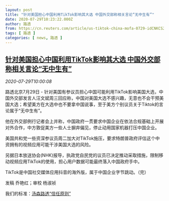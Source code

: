 ```yaml
---
layout: post
title: "针对美国担心中国利用TikTok影响其大选 中国外交部称相关言论“无中生有”"
date: 2020-07-29T10:23:22.000Z
author: 路透
from: https://cn.reuters.com/article/us-tiktok-china-mofa-0729-idCNKCS24U1EG
tags: [ 路透 ]
categories: [ news, 路透 ]
---
```

<!--1596018202000-->
[针对美国担心中国利用TikTok影响其大选 中国外交部称相关言论“无中生有”](https://cn.reuters.com/article/us-tiktok-china-mofa-0729-idCNKCS24U1EG)
------

<div>
<div><i>2020-07-29T10:00:08</i></div><div class="StandardArticleBody_body"><p>路透北京7月29日 - 针对美国有参议员担心中国可能利用TikTok影响美国大选，中国外交部发言人汪文斌周三回应称，中国对美国大选不感兴趣，无意也不会干预美国大选；希望美方在大选中也不要拿中国说事，至于美方个别议员关于Tiktok的言论属于“无中生有”。 </p><p>他在外交部例行记者会上并称，中国政府一贯要求中国企业在依法合规基础上开展对外合作，中方敦促美方一些人士摒弃偏见，停止动用国家机器打压中国企业。 </p><p>美国共和党一些资深参议员周二加大对TikTok施压，要求特朗普政府评估这个中资拥有的视频应用可能干涉美国大选的风险。 </p><p>另据日本放送协会(NHK)报导，执政党自民党的议员已决定推动采取措施，限制移动视频应用TikTok的使用，担心用户数据可能最终落入中国政府手中。 </p><p>TikTok是中国社交媒体应用抖音的海外版，属于中国企业字节跳动。（完） </p><div class="Attribution_container"><div class="Attribution_attribution"><p class="Attribution_content">发稿 乔艳红；审校 杨淑祯 </p></div></div><div class="StandardArticleBody_trustBadgeContainer"><span class="StandardArticleBody_trustBadgeTitle">我们的标准：</span><span class="trustBadgeUrl"><a href="https://www.thomsonreuters.cn/content/dam/openweb/documents/pdf/china/brochures/about-us-1.pdf">汤森路透“信任原则”</a></span></div></div>
</div>
